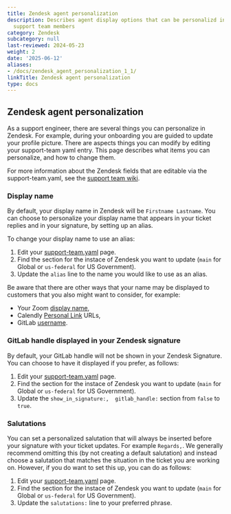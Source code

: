 ```yaml
---
title: Zendesk agent personalization
description: Describes agent display options that can be personalizd in Zendesk for
  support team members
category: Zendesk
subcategory: null
last-reviewed: 2024-05-23
weight: 2
date: '2025-06-12'
aliases:
- /docs/zendesk_agent_personalization_1_1/
linkTitle: Zendesk agent personalization
type: docs
---
```


## Zendesk agent personalization

As a support engineer, there are several things you can personalize in Zendesk. For example, during your onboarding you are guided to update your profile picture. There are aspects things you can modify by editing your support-team yaml entry.   This page describes what items you can personalize, and how to change them.

For more information about the Zendesk fields that are editable via the support-team.yaml, see the [support team wiki](https://gitlab.com/gitlab-com/support/team/-/wikis/Zendesk).

### Display name

By default, your display name in Zendesk will be `Firstname Lastname`.  You can choose to personalize your display name that appears in your ticket replies and in your signature, by setting up an alias.

To change your display name to use an alias:

1. Edit your [support-team.yaml](https://gitlab.com/gitlab-com/support/team/-/blob/master/data/agents/) page.
2. Find the section for the instace of Zendesk you want to update (`main` for Global or `us-federal` for US Government).
3. Update the `alias` line to the name you would like to use as an alias.

Be aware that there are other ways that your name may be displayed to customers that you also might want to consider, for example:

* Your Zoom [display name](/handbook/support/#zoom-name-format),
* Calendly [Personal Link](https://calendly.com/app/personal/link) URLs,
* GitLab [username](/handbook/tools-and-tips/#change-your-username-at-gitlabcom).

### GitLab handle displayed in your Zendesk signature

By default, your GitLab handle will not be shown in your Zendesk Signature. You can choose to have it displayed if you prefer, as follows:

1. Edit your [support-team.yaml](https://gitlab.com/gitlab-com/support/team/-/blob/master/data/agents/) page.
2. Find the section for the instace of Zendesk you want to update (`main` for Global or `us-federal` for US Government).
3. Update the `show_in_signature:,  gitlab_handle:` section from `false` to `true`.

### Salutations

You can set a personalized salutation that will always be inserted before your signature with your ticket updates. For example `Regards,`. We generally recommend omitting this (by not creating a default salutation) and instead choose a salutation that matches the situation in the ticket you are working on. However, if you do want to set this up, you can do as follows:

1. Edit your [support-team.yaml](https://gitlab.com/gitlab-com/support/team/-/blob/master/data/agents/) page.
2. Find the section for the instace of Zendesk you want to update (`main` for Global or `us-federal` for US Government).
3. Update the `salutations:` line to your preferred phrase.
